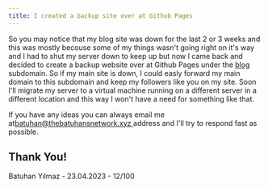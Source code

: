```yaml
---
title: I created a backup site over at Github Pages
---
```

So you may notice that my blog site was down for the last 2 or 3 weeks and this was mostly becouse some of my things wasn't going right on it's way and I had to shut my server down to keep up but now I came back and decided to create a backup website over at Github Pages under the [blog](https://blog.thebatuhansnetwork.xyz) subdomain. So if my main site is down, I could easly forward my main domain to this subdomain and keep my followers like you on my site. Soon I'll migrate my server to a virtual machine running on a different server in a different location and this way I won't have a need for something like that. 

If you have any ideas you can always email me at[batuhan@thebatuhansnetwork.xyz ](mailto://batuhan@thebatuhansnetwork.xyz) address and I'll try to respond fast as possible. 


## Thank You!

Batuhan Yılmaz - 23.04.2023 - 12/100
